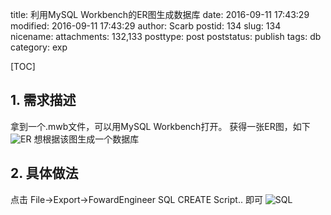 title: 利用MySQL Workbench的ER图生成数据库
date: 2016-09-11 17:43:29
modified: 2016-09-11 17:43:29
author: Scarb
postid: 134
slug: 134
nicename: 
attachments: 132,133
posttype: post
poststatus: publish
tags: db
category: exp

[TOC]

## 1. 需求描述

拿到一个.mwb文件，可以用MySQL Workbench打开。
获得一张ER图，如下
![ER][img1]
想根据该图生成一个数据库

## 2. 具体做法

点击 File->Export->FowardEngineer SQL CREATE Script..
即可
![SQL][img2]

[img1]: http://47.106.131.90/blog/uploads/2016/09/er.png
[img2]: http://47.106.131.90/blog/uploads/2016/09/sql.png
